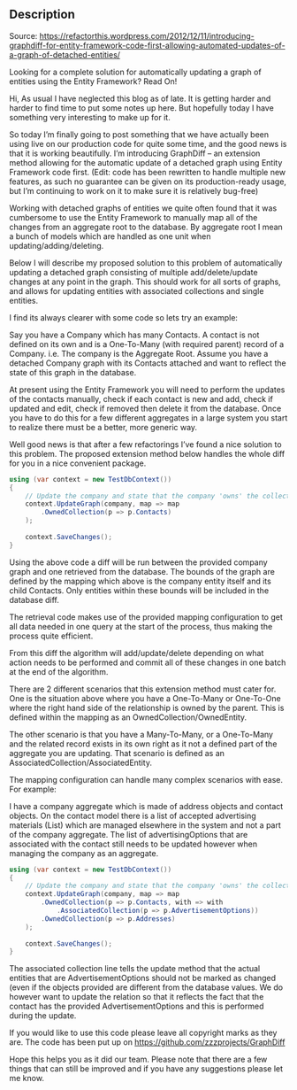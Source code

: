 ## Description

Source: https://refactorthis.wordpress.com/2012/12/11/introducing-graphdiff-for-entity-framework-code-first-allowing-automated-updates-of-a-graph-of-detached-entities/

Looking for a complete solution for automatically updating a graph of entities using the Entity Framework? Read On!

Hi, As usual I have neglected this blog as of late. It is getting harder and harder to find time to put some notes up here. But hopefully today I have something very interesting to make up for it.

So today I’m finally going to post something that we have actually been using live on our production code for quite some time, and the good news is that it is working beautifully. I’m introducing GraphDiff – an extension method allowing for the automatic update of a detached graph using Entity Framework code first. (Edit: code has been rewritten to handle multiple new features, as such no guarantee can be given on its production-ready usage, but I’m continuing to work on it to make sure it is relatively bug-free)

Working with detached graphs of entities we quite often found that it was cumbersome to use the Entity Framework to manually map all of the changes from an aggregate root to the database. By aggregate root I mean a bunch of models which are handled as one unit when updating/adding/deleting.

Below I will describe my proposed solution to this problem of automatically updating a detached graph consisting of multiple add/delete/update changes at any point in the graph. This should work for all sorts of graphs, and allows for updating entities with associated collections and single entities.

I find its always clearer with some code so lets try an example:

Say you have a Company which has many Contacts. A contact is not defined on its own and is a One-To-Many (with required parent) record of a Company. i.e. The company is the Aggregate Root. Assume you have a detached Company graph with its Contacts attached and want to reflect the state of this graph in the database.

At present using the Entity Framework you will need to perform the updates of the contacts manually, check if each contact is new and add, check if updated and edit, check if removed then delete it from the database. Once you have to do this for a few different aggregates in a large system you start to realize there must be a better, more generic way.

Well good news is that after a few refactorings I’ve found a nice solution to this problem. The proposed extension method below handles the whole diff for you in a nice convenient package.

```csharp
using (var context = new TestDbContext())
{
    // Update the company and state that the company 'owns' the collection Contacts.
    context.UpdateGraph(company, map => map
        .OwnedCollection(p => p.Contacts)
    );
 
    context.SaveChanges();
}
```

Using the above code a diff will be run between the provided company graph and one retrieved from the database. The bounds of the graph are defined by the mapping which above is the company entity itself and its child Contacts. Only entities within these bounds will be included in the database diff.

The retrieval code makes use of the provided mapping configuration to get all data needed in one query at the start of the process, thus making the process quite efficient.

From this diff the algorithm will add/update/delete depending on what action needs to be performed and commit all of these changes in one batch at the end of the algorithm.

There are 2 different scenarios that this extension method must cater for. One is the situation above where you have a One-To-Many or One-To-One where the right hand side of the relationship is owned by the parent. This is defined within the mapping as an OwnedCollection/OwnedEntity.

The other scenario is that you have a Many-To-Many, or a One-To-Many and the related record exists in its own right as it not a defined part of the aggregate you are updating. That scenario is defined as an AssociatedCollection/AssociatedEntity.

The mapping configuration can handle many complex scenarios with ease. For example:

I have a company aggregate which is made of address objects and contact objects. On the contact model there is a list of accepted advertising materials (List) which are managed elsewhere in the system and not a part of the company aggregate. The list of advertisingOptions that are associated with the contact still needs to be updated however when managing the company as an aggregate.

```csharp
using (var context = new TestDbContext())
{
    // Update the company and state that the company 'owns' the collection Contacts.
    context.UpdateGraph(company, map => map
        .OwnedCollection(p => p.Contacts, with => with
            .AssociatedCollection(p => p.AdvertisementOptions))
        .OwnedCollection(p => p.Addresses)
    );
 
    context.SaveChanges();
}
```

The associated collection line tells the update method that the actual entities that are AdvertisementOptions should not be marked as changed (even if the objects provided are different from the database values. We do however want to update the relation so that it reflects the fact that the contact has the provided AdvertisementOptions and this is performed during the update.

If you would like to use this code please leave all copyright marks as they are. The code has been put up on https://github.com/zzzprojects/GraphDiff

Hope this helps you as it did our team. Please note that there are a few things that can still be improved and if you have any suggestions please let me know.
